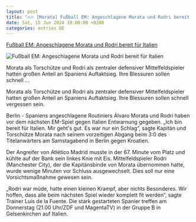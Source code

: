 ```yaml
---
layout: post
title: "🔥🔥 [Morata] Fußball EM: Angeschlagene Morata und Rodri bereit für Italien"
date: Sat, 15 Jun 2024 19:00:00 +0200
categories: entries DE
---
```

[Fußball EM: Angeschlagene Morata und Rodri bereit für Italien](https://www.mz.de/panorama/angeschlagene-morata-und-rodri-bereit-fur-italien-3864489)

![Fußball EM: Angeschlagene Morata und Rodri bereit für Italien](https://bmg-images.forward-publishing.io/2024/06/16/0e6bf9d5-6254-45d2-a89e-b5e606570630.jpeg?rect=0%2C183%2C2048%2C1152&w=1024)

Morata als Torschütze und Rodri als zentraler defensiver Mittelfeldspieler hatten großen Anteil an Spaniens Auftaktsieg. Ihre Blessuren sollen schnell ...

Morata als Torschütze und Rodri als zentraler defensiver Mittelfeldspieler hatten großen Anteil an Spaniens Auftaktsieg. Ihre Blessuren sollen schnell vergessen sein.

Berlin - Spaniens angeschlagene Routiniers Álvaro Morata und Rodri haben vor dem nächsten EM-Spiel gegen Italien Entwarnung gegeben. „Ich bin bereit für Italien. Mir geht's gut. Es war nur ein Schlag“, sagte Kapitän und Torschütze Morata nach seinem vorzeitigen Abgang beim 3:0 des Titelanwärters am Samstagabend in Berlin gegen Kroatien.

Der Angreifer von Atlético Madrid musste in der 67. Minute vom Platz und kühlte auf der Bank sein linkes Knie mit Eis. Mittelfeldspieler Rodri (Manchester City), der die Kapitänsbinde von Morata übernommen hatte, wurde wenige Minuten vor Schluss ausgewechselt. Dies soll nur eine Vorsichtsmaßnahme gewesen sein.

„Rodri war müde, hatte einen kleinen Krampf, aber nichts Besonderes. Wir hoffen, dass alle beim nächsten Spiel wieder komplett fit werden“, sagte Trainer Luis de la Fuente. Die stark gestarteten Spanier treffen am Donnerstag (21.00 Uhr/ZDF und MagentaTV) in der Gruppe B in Gelsenkirchen auf Italien.

